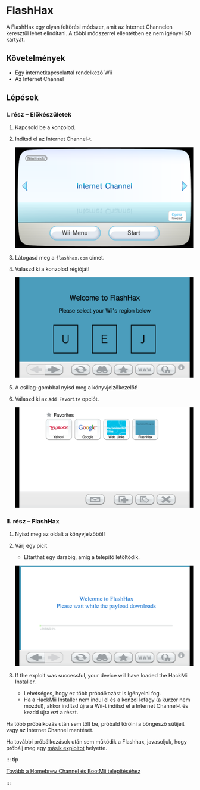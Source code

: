 # FlashHax

A FlashHax egy olyan feltörési módszer, amit az Internet Channelen keresztül lehet elindítani. A többi módszerrel ellentétben ez nem igényel SD kártyát.

## Követelmények

- Egy internetkapcsolattal rendelkező Wii
- Az Internet Channel

## Lépések

### I. rész – Előkészületek

1. Kapcsold be a konzolod.

2. Indítsd el az Internet Channel-t.

   ![](/images/exploits/flashhax/internet-channel-start.png)

3. Látogasd meg a `flashhax.com` címet.

4. Válaszd ki a konzolod régióját!

   ![](/images/exploits/flashhax/select-region.png)

5. A csillag-gombbal nyisd meg a könyvjelzőkezelőt!

6. Válaszd ki az `Add Favorite` opciót.

   ![](/images/exploits/flashhax/bookmark-page.png)

### II. rész – FlashHax

1. Nyisd meg az oldalt a könyvjelzőből!

2. Várj egy picit

   - Eltarthat egy darabig, amíg a telepítő letöltődik.

   ![](/images/exploits/flashhax/wait-for-download.png)

3. If the exploit was successful, your device will have loaded the HackMii Installer.
   - Lehetséges, hogy ez több próbálkozást is igényelni fog.
   - Ha a HackMii Installer nem indul el és a konzol lefagy (a kurzor nem mozdul), akkor indítsd újra a Wii-t indítsd el a Internet Channel-t és kezdd újra ezt a részt.

Ha több próbálkozás után sem tölt be, próbáld törölni a böngésző sütijeit vagy az Internet Channel mentését.

Ha további próbálkozások után sem működik a Flashhax, javasoljuk, hogy próbálj meg egy [másik exploitot](get-started) helyette.

::: tip

[Tovább a Homebrew Channel és BootMii telepítéséhez](hbc)

:::
